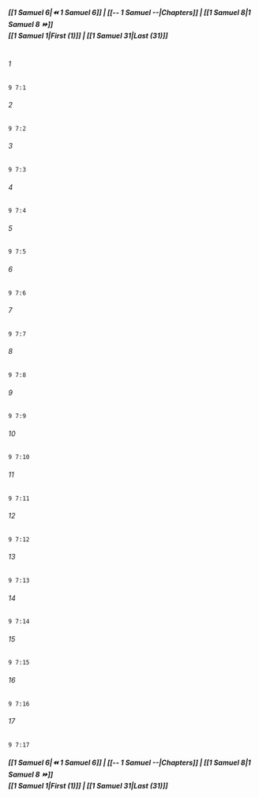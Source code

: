 
##### **[[1 Samuel 6|⏪ 1 Samuel 6]] | [[-- 1 Samuel --|Chapters]] | [[1 Samuel 8|1 Samuel 8 ⏩]]**<br>**[[1 Samuel 1|First (1)]] | [[1 Samuel 31|Last (31)]]**<br><br>

###### 1
``` verse
9 7:1
```
###### 2
``` verse
9 7:2
```
###### 3
``` verse
9 7:3
```
###### 4
``` verse
9 7:4
```
###### 5
``` verse
9 7:5
```
###### 6
``` verse
9 7:6
```
###### 7
``` verse
9 7:7
```
###### 8
``` verse
9 7:8
```
###### 9
``` verse
9 7:9
```
###### 10
``` verse
9 7:10
```
###### 11
``` verse
9 7:11
```
###### 12
``` verse
9 7:12
```
###### 13
``` verse
9 7:13
```
###### 14
``` verse
9 7:14
```
###### 15
``` verse
9 7:15
```
###### 16
``` verse
9 7:16
```
###### 17
``` verse
9 7:17
```

##### **[[1 Samuel 6|⏪ 1 Samuel 6]] | [[-- 1 Samuel --|Chapters]] | [[1 Samuel 8|1 Samuel 8 ⏩]]**<br>**[[1 Samuel 1|First (1)]] | [[1 Samuel 31|Last (31)]]**
